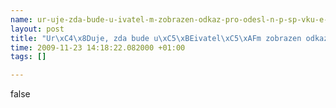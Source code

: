 ```yaml
--- 
name: ur-uje-zda-bude-u-ivatel-m-zobrazen-odkaz-pro-odesl-n-p-sp-vku-e-mailem-
layout: post
title: "Ur\xC4\x8Duje, zda bude u\xC5\xBEivatel\xC5\xAFm zobrazen odkaz pro odesl\xC3\xA1n\xC3\xAD p\xC5\x99\xC3\xADsp\xC4\x9Bvku e-mailem."
time: 2009-11-23 14:18:22.082000 +01:00
tags: []

---
```

false
